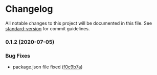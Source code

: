# Changelog

All notable changes to this project will be documented in this file. See [standard-version](https://github.com/conventional-changelog/standard-version) for commit guidelines.

### 0.1.2 (2020-07-05)


### Bug Fixes

* package.json file fixed ([f0c9b7a](https://github.com/Abolfazl2647/versioning-practise/commit/f0c9b7abc4a9d0d9bcdf964a5953ade490f4c8a6))
